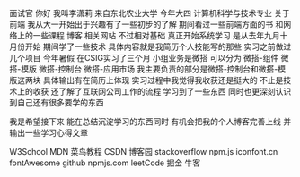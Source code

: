面试官 
你好 
我叫李潇莉 
来自东北农业大学 
今年大四 
计算机科学与技术专业 
关于前端 
我从大一开始出于兴趣有了一些初步的了解
期间看过一些前端方面的书 
和网络上的一些课程 博客 相关网站
不过相对基础
真正开始系统学习 
是从去年九月十月份开始
期间学了一些技术 
具体内容就是我简历个人技能写的那些
实习之前做过几个项目 
今年暑假 在CSIG实习了三个月 
小组业务是微搭
可以分为 微搭-组件 微搭-模版 微搭-控制台 微搭-应用市场 
我主要负责的部分是微搭-控制台和微搭-模版这两块 具体输出有在简历上体现
实习过程中我觉得我收获还是挺大的 不止是技术上的收获
还了解了互联网公司工作的流程 学习到了一些东西 
同时也更深刻认识到自己还有很多要学的东西


我是希望接下来 能在总结沉淀学习的东西同时 
有机会把我的个人博客完善上线 并输出一些学习心得文章




W3School MDN 菜鸟教程 
CSDN 博客园 
stackoverflow npm.js iconfont.cn fontAwesome github npmjs.com
leetCode 掘金 牛客

